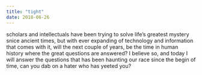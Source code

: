 ```yaml
---
title: "tight"
date: 2018-06-26
---
```

scholars and intellectuals have been trying to solve life’s greatest mystery snice ancient times, 
but with ever expanding of technology and information that comes with it, will the next couple of 
years, be the time in human history where the great questions are answered? I believe so, and today
I will answer the questions that has been haunting our race since the begin of time, can you dab on a hater who has yeeted you?
